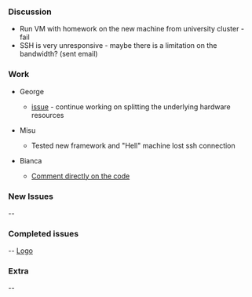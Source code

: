 ### Discussion ###
* Run VM with homework on the new machine from university cluster - fail
* SSH is very unresponsive - maybe there is a limitation on the bandwidth? (sent email)

### Work ###
* George
  * [issue](https://github.com/vmck/acs-interface/issues/179) - continue working on splitting the underlying hardware resources

* Misu
  * Tested new framework and "Hell" machine lost ssh connection

* Bianca
  * [Comment directly on the code](https://github.com/vmck/acs-interface/issues/165)

### New Issues ###
-- 

### Completed issues ###
-- [Logo](https://github.com/vmck/acs-interface/issues/253)

### Extra ###
--
